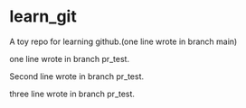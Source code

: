 # learn_git

A toy repo for learning github.(one line wrote in branch main)

one line wrote in branch pr_test.

Second line wrote in branch pr_test.

three line wrote in branch pr_test.
